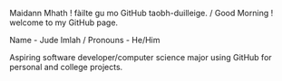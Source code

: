 Maidann Mhath ! fàilte gu mo GitHub taobh-duilleige. / Good Morning ! welcome to my GitHub page.

Name - Jude Imlah / Pronouns - He/Him

Aspiring software developer/computer science major using GitHub for personal and college projects.

<!--
**HeyJud3/HeyJud3** is a ✨ _special_ ✨ repository because its `README.md` (this file) appears on your GitHub profile.

Here are some ideas to get you started:

- 🔭 I’m currently working on ...
- 🌱 I’m currently learning ...
- 👯 I’m looking to collaborate on ...
- 🤔 I’m looking for help with ...
- 💬 Ask me about ...
- 📫 How to reach me: ...
- 😄 Pronouns: ...
- ⚡ Fun fact: ...
-->
